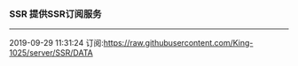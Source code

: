 ### SSR 提供SSR订阅服务
---
2019-09-29 11:31:24 订阅:https://raw.githubusercontent.com/King-1025/server/SSR/DATA
